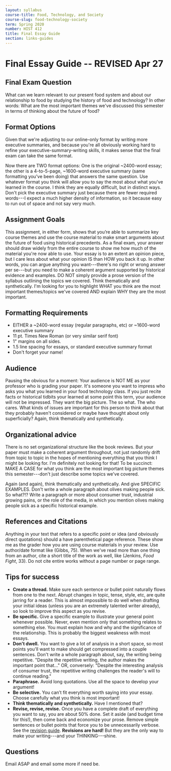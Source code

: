 ```yaml
---
layout: syllabus
course-title: Food, Technology, and Society
course-slug: food-technology-society
term: Spring 2020
number: HIST 412
title: Final Essay Guide
section: links-guides
---
```


# Final Essay Guide -- REVISED Apr 27


## Final Exam Question
What can we learn relevant to our present food system and about our relationship to food by studying the history of food and technology? In other words: What are the most important themes we've discussed this semester in terms of thinking about the future of food?


## Format Options
Given that we're adjusting to our online-only format by writing more executive summaries, and because you're all obviously working hard to refine your executive-summary-writing skills, it makes sense that the final exam can take the same format.

Now there are TWO format options: One is the original ~2400-word essay; the other is a 4-to-5-page, ~1600-word executive summary (same formatting you've been doing) that answers the same question. Use whatever format you think will allow you to say the most about what you've learned in the course. I think they are equally difficult, but in distinct ways. Don't pick the executive summary just because there are fewer required words---I expect a much higher density of information, so it because easy to run out of space and not say very much.


## Assignment Goals
This assignment, in either form, shows that you’re able to summarize key course themes and use the course material to make smart arguments about the future of food using historical precedents. As a final exam, your answer should draw widely from the entire course to show me how much of the material you're now able to use. Your essay is to an extent an opinion piece, but I care less about what your opinion IS than HOW you back it up. In other words, you can argue anything you want---there's no right or wrong answer per se---but you need to make a coherent argument supported by historical evidence and examples. DO NOT simply provide a prose version of the syllabus outlining the topics we covered. Think thematically and synthetically. I'm looking for you to highlight WHAT you think are the most important themes/topics we've covered AND explain WHY they are the most important.


## Formatting Requirements
- EITHER a ~2400-word essay (regular paragraphs, etc) or ~1600-word executive summary
- 11 pt. Times New Roman (or very similar serif font)
- 1" margins on all sides.
- 1.5 line spacing for essays, or standard executive summary format
- Don't forget your name!

## Audience
Pausing the obvious for a moment: Your audience is NOT ME as your professor who is grading your paper. It's someone you want to impress who asks you what you learned in your food technology class. If you just recite facts or historical tidbits your learned at some point this term, your audience will not be impressed. They want the big picture. The so what. The who cares. What kinds of issues are important for this person to think about that they probably haven't considered or maybe have thought about only superficially? Again, think thematically and synthetically.

## Organizational advice
There is no set organizational structure like the book reviews. But your paper must make a coherent argument throughout, not just randomly drift from topic to topic in the hopes of mentioning everything that you think I might be looking for. I'm definitely not looking for that! To be succinct: MAKE A CASE for what you think are the most important big picture themes this semester---don't just describe some topics we've covered.

Again (and again), think thematically and synthetically. And give SPECIFIC EXAMPLES. Don't write a whole paragraph about olives making people sick. So what?!? Write a paragraph or more about consumer trust, industrial growing pains, or the role of the media, in which you mention olives making people sick as a specific historical example.


## References and Citations
Anything in your text that refers to a specific point or idea (and obviously direct quotations) should a have parenthetical page reference. These show me as the grader how you are using course materials in your review. Use author/date format like (Gibbs, 75). When we've read more than one thing from an author, cite a short title of the work as well, like (Jenkins, _Food Fight_, 33). Do not cite entire works without a page number or page range.


## Tips for success
 - **Create a thread.** Make sure each sentence or bullet point naturally flows from one to the next. Abrupt changes in topic, tense, style, etc, are quite jarring for a reader. This is almost impossible to do well when drafting your initial ideas (unless you are an extremely talented writer already), so look to improve this aspect as you revise.
 - **Be specific.** Give a specific example to illustrate your general point whenever possible. Never, even mention only that something relates to something else. You must explain how and why and the significance of the relationship. This is probably the biggest weakness with most essays.
 - **Don't dwell.** You want to give a lot of analysis in a short space, so most points you'll want to make should get compressed into a couple sentences. Don't write a whole paragraph about, say, the writing being repetitive. "Despite the repetitive writing, the author makes the important point that..." OR, conversely: "Despite the interesting analysis of consumer trust, the repetitive writing challenges the reader's will to continue reading."
 - **Paraphrase.** Avoid long quotations. Use all the space to develop your argument!
 - **Be selective.** You can’t fit everything worth saying into your essay. Choose carefully what you think is most important!
 - **Think thematically and synthetically.** Have I mentioned that?
 - **Revise, revise, revise.** Once you have a complete draft of everything you want to say, you are about 50% done. Set it aside (and budget time for this!), then come back and economize your prose. Remove simple sentences or bullet points that force you to be unnecessarily verbose. See the [revision guide](writing-advice). **Revisions are hard!** But they are the only way to make your writing---and your THINKING---shine.


## Questions
Email ASAP and email some more if need be.
